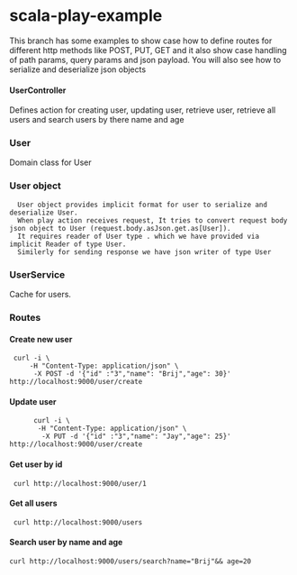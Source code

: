 # scala-play-example
This branch has some examples to show case how to define routes for different http methods like POST, PUT, GET
and it also show case handling of path params, query params and json payload.
You will also see how to serialize and deserialize json objects


#### UserController 
   Defines action for creating user, updating user, retrieve user, retrieve all users and search users by there name and age
     
### User 
   Domain class for User
### User object 
      User object provides implicit format for user to serialize and deserialize User.
      When play action receives request, It tries to convert request body json object to User (request.body.asJson.get.as[User]).
      It requires reader of User type . which we have provided via implicit Reader of type User.
      Similerly for sending response we have json writer of type User 
         
  
### UserService 
   Cache for users.

### Routes
####  Create new user 
     curl -i \
         -H "Content-Type: application/json" \
          -X POST -d '{"id" :"3","name": "Brij","age": 30}' http://localhost:9000/user/create
#### Update user           
          curl -i \
           -H "Content-Type: application/json" \
            -X PUT -d '{"id" :"3","name": "Jay","age": 25}' http://localhost:9000/user/create   
#### Get user by id
     curl http://localhost:9000/user/1
#### Get all users
     curl http://localhost:9000/users 
        
#### Search user by name and age
    curl http://localhost:9000/users/search?name="Brij"&& age=20

 